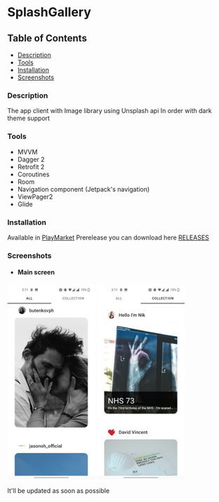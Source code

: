 # SplashGallery

## Table of Contents

- [Description](#description)
- [Tools](#tools)
- [Installation](#installation)
- [Screenshots](#screenshots)

### Description

The app client with Image library using Unsplash api In order with dark theme support

### Tools

- MVVM
- Dagger 2
- Retrofit 2
- Coroutines
- Room
- Navigation component (Jetpack's navigation)
- ViewPager2
- Glide

### Installation

Available in [PlayMarket](https://play.google.com/store/apps/details?id=com.stslex.splashgallery)
Prerelease you can download here [RELEASES](https://github.com/Slex93/SplashGallery/releases) 

### Screenshots

- #### Main screen
<img src="./screenshots/Screenshot_1.jpg" width="200" > <img src="./screenshots/Screenshot_2.jpg" width="200" > 

It'll be updated as soon as possible
